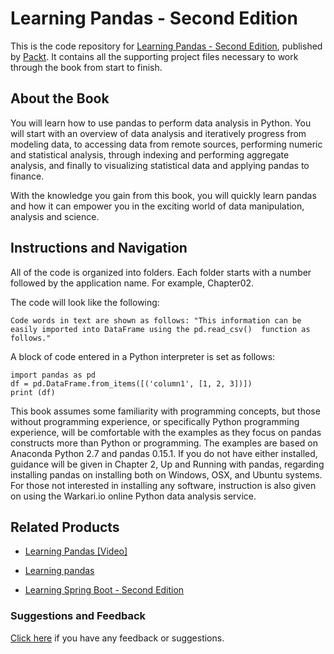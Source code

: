 # Learning Pandas - Second Edition
This is the code repository for [Learning Pandas - Second Edition](https://www.packtpub.com/big-data-and-business-intelligence/learning-pandas-second-edition?utm_source=github&utm_medium=repository&utm_campaign=9781787123137), published by [Packt](https://www.packtpub.com/?utm_source=github). It contains all the supporting project files necessary to work through the book from start to finish.
## About the Book
You will learn how to use pandas to perform data analysis in Python. You will start with an overview of data analysis and iteratively progress from modeling data, to accessing data from remote sources, performing numeric and statistical analysis, through indexing and performing aggregate analysis, and finally to visualizing statistical data and applying pandas to finance.

With the knowledge you gain from this book, you will quickly learn pandas and how it can empower you in the exciting world of data manipulation, analysis and science.

## Instructions and Navigation
All of the code is organized into folders. Each folder starts with a number followed by the application name. For example, Chapter02.



The code will look like the following:
```
Code words in text are shown as follows: "This information can be easily imported into DataFrame using the pd.read_csv()  function as follows."
```

A block of code entered in a Python interpreter is set as follows:
```
import pandas as pd
df = pd.DataFrame.from_items([('column1', [1, 2, 3])])
print (df)
```

This book assumes some familiarity with programming concepts, but those without programming experience, or specifically Python programming experience, will be comfortable with the examples as they focus on pandas constructs more than Python or programming. The examples are based on Anaconda Python 2.7 and pandas 0.15.1. If you do not have either installed, guidance will be given in Chapter 2, Up and Running with pandas, regarding installing pandas on installing both on Windows, OSX, and Ubuntu systems. For those not interested in installing any software, instruction is also given on using the Warkari.io online Python data analysis service.

## Related Products
* [Learning Pandas [Video]](https://www.packtpub.com/big-data-and-business-intelligence/learning-pandas-video?utm_source=github&utm_medium=repository&utm_campaign=9781787287891)

* [Learning pandas](https://www.packtpub.com/application-development/learning-pandas?utm_source=github&utm_medium=repository&utm_campaign=9781783985128)

* [Learning Spring Boot - Second Edition](https://www.packtpub.com/application-development/learning-spring-boot-–-second-edition?utm_source=github&utm_medium=repository&utm_campaign=9781786463784)

### Suggestions and Feedback
[Click here](https://docs.google.com/forms/d/e/1FAIpQLSe5qwunkGf6PUvzPirPDtuy1Du5Rlzew23UBp2S-P3wB-GcwQ/viewform) if you have any feedback or suggestions.
